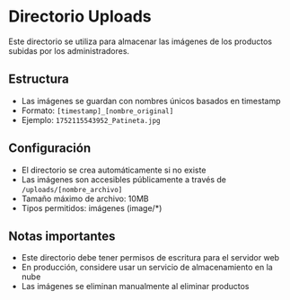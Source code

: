 # Directorio Uploads

Este directorio se utiliza para almacenar las imágenes de los productos subidas por los administradores.

## Estructura
- Las imágenes se guardan con nombres únicos basados en timestamp
- Formato: `[timestamp]_[nombre_original]`
- Ejemplo: `1752115543952_Patineta.jpg`

## Configuración
- El directorio se crea automáticamente si no existe
- Las imágenes son accesibles públicamente a través de `/uploads/[nombre_archivo]`
- Tamaño máximo de archivo: 10MB
- Tipos permitidos: imágenes (image/*)

## Notas importantes
- Este directorio debe tener permisos de escritura para el servidor web
- En producción, considere usar un servicio de almacenamiento en la nube
- Las imágenes se eliminan manualmente al eliminar productos 